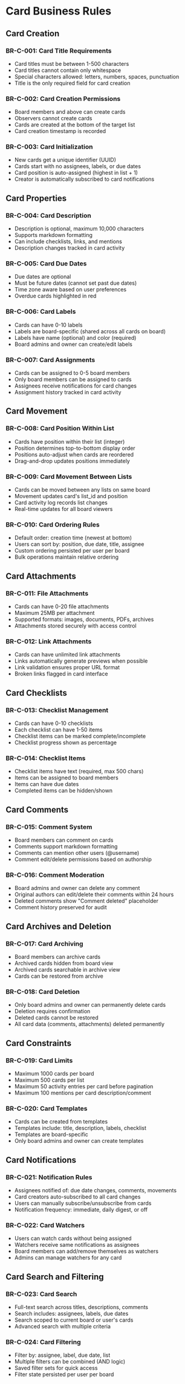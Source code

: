 # Card Business Rules

## Card Creation

### BR-C-001: Card Title Requirements
- Card titles must be between 1-500 characters
- Card titles cannot contain only whitespace
- Special characters allowed: letters, numbers, spaces, punctuation
- Title is the only required field for card creation

### BR-C-002: Card Creation Permissions
- Board members and above can create cards
- Observers cannot create cards
- Cards are created at the bottom of the target list
- Card creation timestamp is recorded

### BR-C-003: Card Initialization
- New cards get a unique identifier (UUID)
- Cards start with no assignees, labels, or due dates
- Card position is auto-assigned (highest in list + 1)
- Creator is automatically subscribed to card notifications

## Card Properties

### BR-C-004: Card Description
- Description is optional, maximum 10,000 characters
- Supports markdown formatting
- Can include checklists, links, and mentions
- Description changes tracked in card activity

### BR-C-005: Card Due Dates
- Due dates are optional
- Must be future dates (cannot set past due dates)
- Time zone aware based on user preferences
- Overdue cards highlighted in red

### BR-C-006: Card Labels
- Cards can have 0-10 labels
- Labels are board-specific (shared across all cards on board)
- Labels have name (optional) and color (required)
- Board admins and owner can create/edit labels

### BR-C-007: Card Assignments
- Cards can be assigned to 0-5 board members
- Only board members can be assigned to cards
- Assignees receive notifications for card changes
- Assignment history tracked in card activity

## Card Movement

### BR-C-008: Card Position Within List
- Cards have position within their list (integer)
- Position determines top-to-bottom display order
- Positions auto-adjust when cards are reordered
- Drag-and-drop updates positions immediately

### BR-C-009: Card Movement Between Lists
- Cards can be moved between any lists on same board
- Movement updates card's list_id and position
- Card activity log records list changes
- Real-time updates for all board viewers

### BR-C-010: Card Ordering Rules
- Default order: creation time (newest at bottom)
- Users can sort by: position, due date, title, assignee
- Custom ordering persisted per user per board
- Bulk operations maintain relative ordering

## Card Attachments

### BR-C-011: File Attachments
- Cards can have 0-20 file attachments
- Maximum 25MB per attachment
- Supported formats: images, documents, PDFs, archives
- Attachments stored securely with access control

### BR-C-012: Link Attachments
- Cards can have unlimited link attachments
- Links automatically generate previews when possible
- Link validation ensures proper URL format
- Broken links flagged in card interface

## Card Checklists

### BR-C-013: Checklist Management
- Cards can have 0-10 checklists
- Each checklist can have 1-50 items
- Checklist items can be marked complete/incomplete
- Checklist progress shown as percentage

### BR-C-014: Checklist Items
- Checklist items have text (required, max 500 chars)
- Items can be assigned to board members
- Items can have due dates
- Completed items can be hidden/shown

## Card Comments

### BR-C-015: Comment System
- Board members can comment on cards
- Comments support markdown formatting
- Comments can mention other users (@username)
- Comment edit/delete permissions based on authorship

### BR-C-016: Comment Moderation
- Board admins and owner can delete any comment
- Original authors can edit/delete their comments within 24 hours
- Deleted comments show "Comment deleted" placeholder
- Comment history preserved for audit

## Card Archives and Deletion

### BR-C-017: Card Archiving
- Board members can archive cards
- Archived cards hidden from board view
- Archived cards searchable in archive view
- Cards can be restored from archive

### BR-C-018: Card Deletion
- Only board admins and owner can permanently delete cards
- Deletion requires confirmation
- Deleted cards cannot be restored
- All card data (comments, attachments) deleted permanently

## Card Constraints

### BR-C-019: Card Limits
- Maximum 1000 cards per board
- Maximum 500 cards per list
- Maximum 50 activity entries per card before pagination
- Maximum 100 mentions per card description/comment

### BR-C-020: Card Templates
- Cards can be created from templates
- Templates include: title, description, labels, checklist
- Templates are board-specific
- Only board admins and owner can create templates

## Card Notifications

### BR-C-021: Notification Rules
- Assignees notified of: due date changes, comments, movements
- Card creators auto-subscribed to all card changes
- Users can manually subscribe/unsubscribe from cards
- Notification frequency: immediate, daily digest, or off

### BR-C-022: Card Watchers
- Users can watch cards without being assigned
- Watchers receive same notifications as assignees
- Board members can add/remove themselves as watchers
- Admins can manage watchers for any card

## Card Search and Filtering

### BR-C-023: Card Search
- Full-text search across titles, descriptions, comments
- Search includes: assignees, labels, due dates
- Search scoped to current board or user's cards
- Advanced search with multiple criteria

### BR-C-024: Card Filtering
- Filter by: assignee, label, due date, list
- Multiple filters can be combined (AND logic)
- Saved filter sets for quick access
- Filter state persisted per user per board